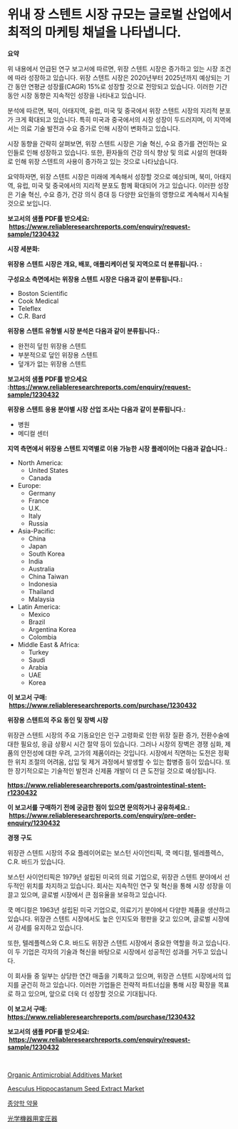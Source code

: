 <p><h1>위내 장 스텐트 시장 규모는 글로벌 산업에서 최적의 마케팅 채널을 나타냅니다.</h1></p><p><strong>요약</strong></p>
<p><p>위 내용에서 언급된 연구 보고서에 따르면, 위장 스텐트 시장은 증가하고 있는 시장 조건에 따라 성장하고 있습니다. 위장 스텐트 시장은 2020년부터 2025년까지 예상되는 기간 동안 연평균 성장률(CAGR) 15%로 성장할 것으로 전망되고 있습니다. 이러한 기간 동안 시장 동향은 지속적인 성장을 나타내고 있습니다.</p><p>분석에 따르면, 북미, 아태지역, 유럽, 미국 및 중국에서 위장 스텐트 시장의 지리적 분포가 크게 확대되고 있습니다. 특히 미국과 중국에서의 시장 성장이 두드러지며, 이 지역에서는 의료 기술 발전과 수요 증가로 인해 시장이 변화하고 있습니다.</p><p>시장 동향을 간략히 살펴보면, 위장 스텐트 시장은 기술 혁신, 수요 증가를 견인하는 요인들로 인해 성장하고 있습니다. 또한, 환자들의 건강 의식 향상 및 의료 시설의 현대화로 인해 위장 스텐트의 사용이 증가하고 있는 것으로 나타났습니다.</p><p>요약하자면, 위장 스텐트 시장은 미래에 계속해서 성장할 것으로 예상되며, 북미, 아태지역, 유럽, 미국 및 중국에서의 지리적 분포도 함께 확대되어 가고 있습니다. 이러한 성장은 기술 혁신, 수요 증가, 건강 의식 증대 등 다양한 요인들의 영향으로 계속해서 지속될 것으로 보입니다.</p></p>
<p><strong>보고서의 샘플 PDF를 받으세요: &nbsp;<a href="https://www.reliableresearchreports.com/enquiry/request-sample/1230432">https://www.reliableresearchreports.com/enquiry/request-sample/1230432</a></strong></p>
<p><strong>시장 세분화:</strong></p>
<p><strong> 위장용 스텐트 시장은 개요, 배포, 애플리케이션 및 지역으로 더 분류됩니다. :</strong></p>
<p><strong>구성요소 측면에서는 위장용 스텐트 시장은 다음과 같이 분류됩니다.:</strong></p>
<p><ul><li>Boston Scientific</li><li>Cook Medical</li><li>Teleflex</li><li>C.R. Bard</li></ul></p>
<p><strong> 위장용 스텐트 유형별 시장 분석은 다음과 같이 분류됩니다.:</strong></p>
<p><ul><li>완전히 덮힌 위장용 스텐트</li><li>부분적으로 덮인 위장용 스텐트</li><li>덮개가 없는 위장용 스텐트</li></ul></p>
<p><strong>보고서의 샘플 PDF를 받으세요 :<a href="https://www.reliableresearchreports.com/enquiry/request-sample/1230432">https://www.reliableresearchreports.com/enquiry/request-sample/1230432</a></strong></p>
<p><strong> 위장용 스텐트 응용 분야별 시장 산업 조사는 다음과 같이 분류됩니다.:</strong></p>
<p><ul><li>병원</li><li>메디컬 센터</li></ul></p>
<p><strong>지역 측면에서 위장용 스텐트 지역별로 이용 가능한 시장 플레이어는 다음과 같습니다.:</strong></p>
<p><ul>
    <li>
        North America:
        <ul>
            <li>United States</li>
            <li>Canada</li>
        </ul>
    </li>
    <li>
        Europe:
        <ul>
            <li>Germany</li>
            <li>France</li>
            <li>U.K.</li>
            <li>Italy</li>
            <li>Russia</li>
        </ul>
    </li>
    <li>
        Asia-Pacific:
        <ul>
            <li>China</li>
            <li>Japan</li>
            <li>South Korea</li>
            <li>India</li>
            <li>Australia</li>
            <li>China Taiwan</li>
            <li>Indonesia</li>
            <li>Thailand</li>
            <li>Malaysia</li>
        </ul>
    </li>
    <li>
        Latin America:
        <ul>
            <li>Mexico</li>
            <li>Brazil</li>
            <li>Argentina Korea</li>
            <li>Colombia</li>
        </ul>
    </li>
    <li>
        Middle East & Africa:
        <ul>
            <li>Turkey</li>
            <li>Saudi</li>
            <li>Arabia</li>
            <li>UAE</li>
            <li>Korea</li>
        </ul>
    </li>
    </ul></p>
<p><strong>이 보고서 구매: &nbsp;<a href="https://www.reliableresearchreports.com/purchase/1230432">https://www.reliableresearchreports.com/purchase/1230432</a></strong></p>
<p><strong>위장용 스텐트의 주요 동인 및 장벽 시장</strong></p>
<p><p>위장관 스텐트 시장의 주요 기동요인은 인구 고령화로 인한 위장 질환 증가, 전환수술에 대한 필요성, 응급 상황시 시간 절약 등이 있습니다. 그러나 시장의 장벽은 경쟁 심화, 제품의 안전성에 대한 우려, 고가의 제품이라는 것입니다. 시장에서 직면하는 도전은 정확한 위치 조절의 어려움, 삽입 및 제거 과정에서 발생할 수 있는 합병증 등이 있습니다. 또한 장기적으로는 기술적인 발전과 신제품 개발이 더 큰 도전일 것으로 예상됩니다.</p></p>
<p><strong><a href="https://www.reliableresearchreports.com/gastrointestinal-stent-r1230432">https://www.reliableresearchreports.com/gastrointestinal-stent-r1230432</a></strong></p>
<p><strong>이 보고서를 구매하기 전에 궁금한 점이 있으면 문의하거나 공유하세요.: &nbsp;<a href="https://www.reliableresearchreports.com/enquiry/pre-order-enquiry/1230432">https://www.reliableresearchreports.com/enquiry/pre-order-enquiry/1230432</a></strong></p>
<p><strong>경쟁 구도</strong></p>
<p><p>위장관 스텐트 시장의 주요 플레이어로는 보스턴 사이언티픽, 쿡 메디컬, 텔레플렉스, C.R. 바드가 있습니다. </p><p>보스턴 사이언티픽은 1979년 설립된 미국의 의료 기업으로, 위장관 스텐트 분야에서 선두적인 위치를 차지하고 있습니다. 회사는 지속적인 연구 및 혁신을 통해 시장 성장을 이끌고 있으며, 글로벌 시장에서 큰 점유율을 보유하고 있습니다. </p><p>쿡 메디컬은 1963년 설립된 미국 기업으로, 의료기기 분야에서 다양한 제품을 생산하고 있습니다. 위장관 스텐트 시장에서도 높은 인지도와 평판을 갖고 있으며, 글로벌 시장에서 강세를 유지하고 있습니다.</p><p>또한, 텔레플렉스와 C.R. 바드도 위장관 스텐트 시장에서 중요한 역할을 하고 있습니다. 이 두 기업은 각자의 기술과 혁신을 바탕으로 시장에서 성공적인 성과를 거두고 있습니다.</p><p>이 회사들 중 일부는 상당한 연간 매출을 기록하고 있으며, 위장관 스텐트 시장에서의 입지를 굳건히 하고 있습니다. 이러한 기업들은 전략적 파트너십을 통해 시장 확장을 목표로 하고 있으며, 앞으로 더욱 더 성장할 것으로 기대됩니다.</p></p>
<p><strong>이 보고서 구매: &nbsp; <a href="https://www.reliableresearchreports.com/purchase/1230432">https://www.reliableresearchreports.com/purchase/1230432</a></strong></p>
<p><strong>보고서의 샘플 PDF를 받으세요: &nbsp;<a href="https://www.reliableresearchreports.com/enquiry/request-sample/1230432">https://www.reliableresearchreports.com/enquiry/request-sample/1230432</a></strong><strong></strong></p>
<p>&nbsp;</p>
<p><p><a href="https://www.linkedin.com/pulse/organic-antimicrobial-additives-market-size-reflecting-forecast-ztzqc?trackingId=PdrRCcLvYeLON7teIghC5Q%3D%3D">Organic Antimicrobial Additives Market</a></p><p><a href="https://www.linkedin.com/pulse/aesculus-hippocastanum-seed-extract-market-size-examines-its-6816c?trackingId=qeDCX3%2BwGZprEemwKslMbA%3D%3D">Aesculus Hippocastanum Seed Extract Market</a></p><p><a href="https://medium.com/@georgebesoiu20221/%EC%95%94-%EC%B9%98%EB%A3%8C-%EC%95%BD%EB%AC%BC-%EC%8B%9C%EC%9E%A5-%EC%A7%80%ED%91%9C-%ED%95%B4%EC%84%9D-%EC%8B%9C%EC%9E%A5-%EC%A0%90%EC%9C%A0%EC%9C%A8-%ED%8A%B8%EB%A0%8C%EB%93%9C-%EB%B0%8F-%EC%84%B1%EC%9E%A5-%ED%8C%A8%ED%84%B4-4903cd800d3d">종양학 약물</a></p><p><a href="https://github.com/EstelWisozk1/Market-Research-Report-List-1/blob/main/832548229794.md">光学機器用変圧器</a></p></p>